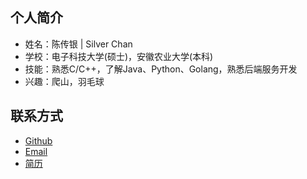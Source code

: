 
个人简介
--------
  * 姓名：陈传银 | Silver Chan
  * 学校：电子科技大学(硕士)，安徽农业大学(本科)
  * 技能：熟悉C/C++，了解Java、Python、Golang，熟悉后端服务开发
  * 兴趣：爬山，羽毛球

联系方式
--------
  * [Github](https://www.github.com/chenchuanyin)
  * [Email](mailto:chenchuanyinuestc@gmail.com)
  * [简历](https://github.com/chenchuanyin/Awesome-CV/blob/master/examples/cv.pdf)
